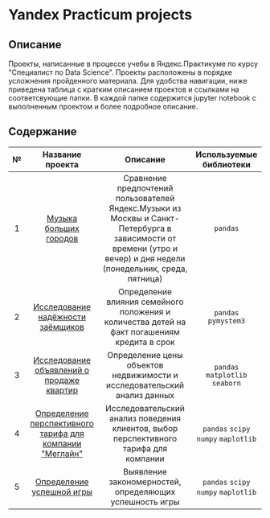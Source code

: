 # Yandex Practicum projects

## Описание
Проекты, написанные в процессе учебы в Яндекс.Практикуме по курсу "Специалист по Data Science". Проекты расположены в порядке усложнения пройденного материала. Для удобства навигации, ниже приведена таблица с кратким описанием проектов и ссылками на соответсвующие папки. В каждой папке содержится jupyter notebook с выполненным проектом и более подробное описание.

## Содержание
| № | Название проекта | Описание | Используемые библиотеки | 
| :----------------------: | :----------------------: | :----------------------: | :----------------------: |
| 1 | [Музыка больших городов](1_basics) | Сравнение предпочтений пользователей Яндекс.Музыки из Москвы и Санкт-Петербурга в зависимости от времени (утро и вечер) и дня недели (понедельник, среда, пятница)| `pandas` |
| 2 | [Исследование надёжности заёмщиков](3_preprocessing) | Определение влияния семейного положения и количества детей на факт погашениям кредита в срок | `pandas` `pymystem3` |
| 3 | [Исследование объявлений о продаже квартир](4_exploratory_data_analysis) | Определение цены объектов недвижимости и исследовательский анализ данных | `pandas` `matplotlib` `seaborn` |
| 4 | [Определение перспективного тарифа для компании "Меглайн"](5_statistic_analysis) | Исследовательский анализ поведения клиентов, выбор перспективного тарифа для компании | `pandas` `scipy` `numpy` `maplotlib` |
| 5 | [Определение успешной игры](7_complex_proj) | Выявление закономерностей, определяющих успешность игры | `pandas` `scipy` `numpy` `maplotlib` |